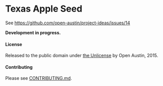 # Texas Apple Seed 

See https://github.com/open-austin/project-ideas/issues/14

**Development in progress.**
#### License

Released to the public domain under [the Unlicense](http://unlicense.org/) by Open Austin, 2015.

#### Contributing

Please see [CONTRIBUTING.md](CONTRIBUTING.md).
